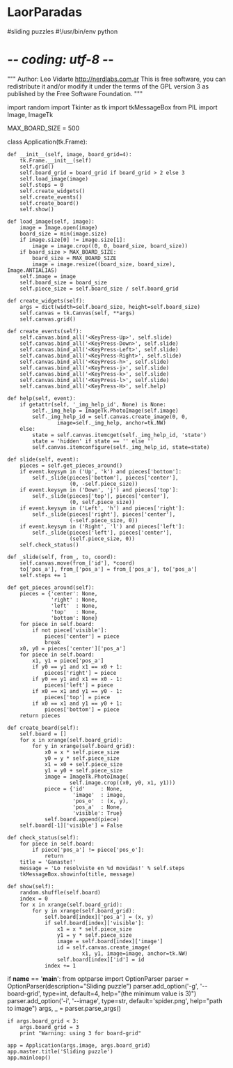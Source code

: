 # LaorParadas




#sliding puzzles
#!/usr/bin/env python
# -*- coding: utf-8 -*-

"""
Author: Leo Vidarte <http://nerdlabs.com.ar>
This is free software,
you can redistribute it and/or modify it
under the terms of the GPL version 3
as published by the Free Software Foundation.
"""

import random
import Tkinter as tk
import tkMessageBox
from PIL import Image, ImageTk


MAX_BOARD_SIZE = 500


class Application(tk.Frame):

    def __init__(self, image, board_grid=4):
        tk.Frame.__init__(self)
        self.grid()
        self.board_grid = board_grid if board_grid > 2 else 3
        self.load_image(image)
        self.steps = 0
        self.create_widgets()
        self.create_events()
        self.create_board()
        self.show()

    def load_image(self, image):
        image = Image.open(image)
        board_size = min(image.size)
        if image.size[0] != image.size[1]:
            image = image.crop((0, 0, board_size, board_size))
        if board_size > MAX_BOARD_SIZE:
            board_size = MAX_BOARD_SIZE
            image = image.resize((board_size, board_size), Image.ANTIALIAS)
        self.image = image
        self.board_size = board_size
        self.piece_size = self.board_size / self.board_grid

    def create_widgets(self):
        args = dict(width=self.board_size, height=self.board_size)
        self.canvas = tk.Canvas(self, **args)
        self.canvas.grid()

    def create_events(self):
        self.canvas.bind_all('<KeyPress-Up>', self.slide)
        self.canvas.bind_all('<KeyPress-Down>', self.slide)
        self.canvas.bind_all('<KeyPress-Left>', self.slide)
        self.canvas.bind_all('<KeyPress-Right>', self.slide)
        self.canvas.bind_all('<KeyPress-h>', self.slide)
        self.canvas.bind_all('<KeyPress-j>', self.slide)
        self.canvas.bind_all('<KeyPress-k>', self.slide)
        self.canvas.bind_all('<KeyPress-l>', self.slide)
        self.canvas.bind_all('<KeyPress-H>', self.help)

    def help(self, event):
        if getattr(self, '_img_help_id', None) is None:
            self._img_help = ImageTk.PhotoImage(self.image)
            self._img_help_id = self.canvas.create_image(0, 0,
                    image=self._img_help, anchor=tk.NW)
        else:
            state = self.canvas.itemcget(self._img_help_id, 'state')
            state = 'hidden' if state == '' else ''
            self.canvas.itemconfigure(self._img_help_id, state=state)

    def slide(self, event):
        pieces = self.get_pieces_around()
        if event.keysym in ('Up', 'k') and pieces['bottom']:
            self._slide(pieces['bottom'], pieces['center'], 
                        (0, -self.piece_size))
        if event.keysym in ('Down', 'j') and pieces['top']:
            self._slide(pieces['top'], pieces['center'],
                        (0, self.piece_size))
        if event.keysym in ('Left', 'h') and pieces['right']:
            self._slide(pieces['right'], pieces['center'],
                        (-self.piece_size, 0))
        if event.keysym in ('Right', 'l') and pieces['left']:
            self._slide(pieces['left'], pieces['center'],
                        (self.piece_size, 0))
        self.check_status()

    def _slide(self, from_, to, coord):
        self.canvas.move(from_['id'], *coord)
        to['pos_a'], from_['pos_a'] = from_['pos_a'], to['pos_a']
        self.steps += 1

    def get_pieces_around(self):
        pieces = {'center': None,
                  'right' : None,
                  'left'  : None,
                  'top'   : None,
                  'bottom': None}
        for piece in self.board:
            if not piece['visible']:
                pieces['center'] = piece
                break
        x0, y0 = pieces['center']['pos_a']
        for piece in self.board:
            x1, y1 = piece['pos_a']
            if y0 == y1 and x1 == x0 + 1:
                pieces['right'] = piece
            if y0 == y1 and x1 == x0 - 1:
                pieces['left'] = piece
            if x0 == x1 and y1 == y0 - 1:
                pieces['top'] = piece
            if x0 == x1 and y1 == y0 + 1:
                pieces['bottom'] = piece
        return pieces

    def create_board(self):
        self.board = []
        for x in xrange(self.board_grid):
            for y in xrange(self.board_grid):
                x0 = x * self.piece_size
                y0 = y * self.piece_size
                x1 = x0 + self.piece_size
                y1 = y0 + self.piece_size
                image = ImageTk.PhotoImage(
                        self.image.crop((x0, y0, x1, y1)))
                piece = {'id'     : None,
                         'image'  : image,
                         'pos_o'  : (x, y),
                         'pos_a'  : None,
                         'visible': True}
                self.board.append(piece)
        self.board[-1]['visible'] = False

    def check_status(self):
        for piece in self.board:
            if piece['pos_a'] != piece['pos_o']:
                return
        title = 'Ganaste!'
        message = 'Lo resolviste en %d movidas!' % self.steps
        tkMessageBox.showinfo(title, message)

    def show(self):
        random.shuffle(self.board)
        index = 0
        for x in xrange(self.board_grid):
            for y in xrange(self.board_grid):
                self.board[index]['pos_a'] = (x, y)
                if self.board[index]['visible']:
                    x1 = x * self.piece_size
                    y1 = y * self.piece_size
                    image = self.board[index]['image']
                    id = self.canvas.create_image(
                            x1, y1, image=image, anchor=tk.NW)
                    self.board[index]['id'] = id
                index += 1


if __name__ == '__main__':
    from optparse import OptionParser
    parser = OptionParser(description="Sliding puzzle")
    parser.add_option('-g', '--board-grid', type=int, default=4,
                      help="(the minimum value is 3)")
    parser.add_option('-i', '--image', type=str, default='spider.png',
                      help="path to image")
    args, _ = parser.parse_args()

    if args.board_grid < 3:
        args.board_grid = 3
        print "Warning: using 3 for board-grid"

    app = Application(args.image, args.board_grid)
    app.master.title('Sliding puzzle')
    app.mainloop()
